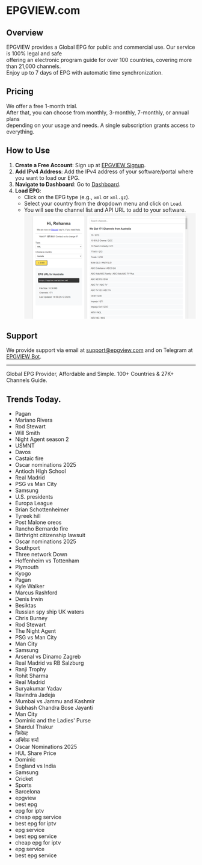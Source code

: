 # EPGVIEW.com



## Overview
EPGVIEW provides a Global EPG for public and commercial use. Our service is 100% legal and safe\
offering an electronic program guide for over 100 countries, covering more than 21,000 channels.\
Enjoy up to 7 days of EPG with automatic time synchronization.

## Pricing
We offer a free 1-month trial. \
After that, you can choose from monthly, 3-monthly, 7-monthly, or annual plans \
depending on your usage and needs. A single subscription grants access to everything.

## How to Use
1. **Create a Free Account**: Sign up at [EPGVIEW Signup](https://epgview.com/signup.php).
2. **Add IPv4 Address**: Add the IPv4 address of your software/portal where you want to load our EPG.
3. **Navigate to Dashboard**: Go to [Dashboard](https://epgview.com/dashboard.php).
4. **Load EPG**:
   - Click on the EPG type (e.g., `xml` or `xml.gz`).
   - Select your country from the dropdown menu and click on `Load`.
   - You will see the channel list and API URL to add to your software.
![EPGVIEW](img/dashboard.png)
## Support
We provide support via email at [support@epgview.com](mailto:support@epgview.com) and on Telegram at [EPGVIEW Bot](https://t.me/epgview_bot).

---

Global EPG Provider, Affordable and Simple. 100+ Countries & 27K+ Channels Guide.

## Trends Today.

- Pagan
- Mariano Rivera
- Rod Stewart
- Will Smith
- Night Agent season 2
- USMNT
- Davos
- Castaic fire
- Oscar nominations 2025
- Antioch High School
- Real Madrid
- PSG vs Man City
- Samsung
- U.S. presidents
- Europa League
- Brian Schottenheimer
- Tyreek hill
- Post Malone oreos
- Rancho Bernardo fire
- Birthright citizenship lawsuit
- Oscar nominations 2025
- Southport
- Three network Down
- Hoffenheim vs Tottenham
- Plymouth
- Kyogo
- Pagan
- Kyle Walker
- Marcus Rashford
- Denis Irwin
- Besiktas
- Russian spy ship UK waters
- Chris Burney
- Rod Stewart
- The Night Agent
- PSG vs Man City
- Man City
- Samsung
- Arsenal vs Dinamo Zagreb
- Real Madrid vs RB Salzburg
- Ranji Trophy
- Rohit Sharma
- Real Madrid
- Suryakumar Yadav
- Ravindra Jadeja
- Mumbai vs Jammu and Kashmir
- Subhash Chandra Bose Jayanti
- Man City
- Dominic and the Ladies' Purse
- Shardul Thakur
- क्रिकेट
- अभिषेक शर्मा
- Oscar Nominations 2025
- HUL Share Price
- Dominic
- England vs India
- Samsung
- Cricket
- Sports
- Barcelona
- epgview
- best epg
- epg for iptv
- cheap epg service
- best epg for iptv
- epg service
- best epg service
- cheap epg for iptv
- epg service
- best epg service
